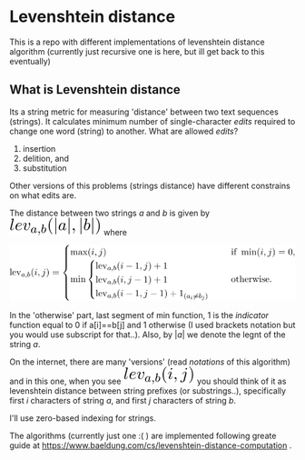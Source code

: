 # Levenshtein distance
This is a repo with different implementations of levenshtein distance algorithm (currently just recursive one is here, but ill get back to this eventually)

## What is Levenshtein distance

Its a string metric for measuring 'distance' between two text sequences (strings). It calculates minimum number of single-character *edits* required to change one word (string) to another.
What are allowed *edits*?
1. insertion 
2. delition, and
3. substitution

Other versions of this problems (strings distance) have different constrains on what edits are.

The distance between two strings *a* and *b* is given by  ![distance](/images/distance.svg) where

![function](/images/levenshtein.svg) 

In the 'otherwise' part, last segment of min function, 1 is the *indicator* function equal to 0 if a[i]==b[j] and 1 otherwise (I used brackets notation but you would use subscript for that..). Also, by |*a*| we denote the legnt of the string *a*.

On the internet, there are many 'versions' (read _notations_ of this algorithm) and in this one, when you see ![notation](/images/notation.svg) you should think of it as levenshtein distance between string prefixes (or substrings..), specifically first *i* characters of string *a*, and first *j* characters of string *b*.

I'll use zero-based indexing for strings.

The algorithms (currently just one :( ) are implemented following greate guide at https://www.baeldung.com/cs/levenshtein-distance-computation .

